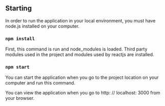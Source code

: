 ## Starting

In order to run the application in your local environment, you must have node.js installed on your computer.

### `npm install`

First, this command is run and node_modules is loaded. Third party modules used in the project and modules used by reactjs are installed.

### `npm start`

You can start the application when you go to the project location on your computer and run this command.

You can view the application when you go to http: // localhost: 3000 from your browser.


